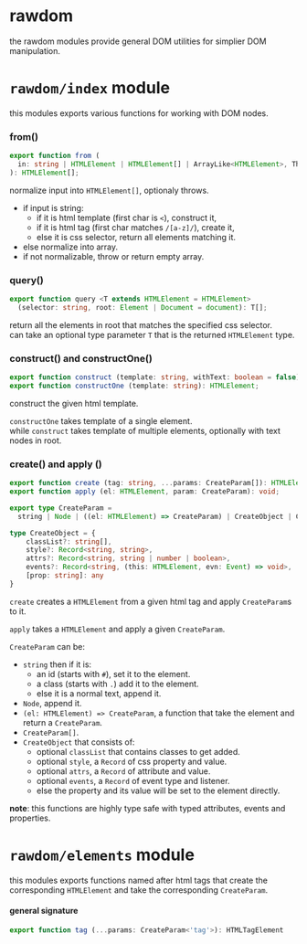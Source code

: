# rawdom
the rawdom modules provide general DOM utilities for simplier DOM manipulation.

# `rawdom/index` module
this modules exports various functions for working with DOM nodes.

### from()
```typescript
export function from (
  in: string | HTMLElement | HTMLElement[] | ArrayLike<HTMLElement>, Throw: boolean = false
): HTMLElement[];
```
normalize input into `HTMLElement[]`, optionaly throws.    
- if input is string:
	- if it is html template (first char is `<`), construct it,
	- if it is html tag (first char matches `/[a-z]/`), create it,
	- else it is css selector, return all elements matching it.
- else normalize into array.
- if not normalizable, throw or return empty array.

### query()
```typescript
export function query <T extends HTMLElement = HTMLElement> 
  (selector: string, root: Element | Document = document): T[];
```
return all the elements in root that matches the specified css selector.   
can take an optional type parameter `T` that is the returned `HTMLElement` type.

### construct() and constructOne()
```typescript
export function construct (template: string, withText: boolean = false): (HTMLElement | Text)[];
export function constructOne (template: string): HTMLElement;
```
construct the given html template.

`constructOne` takes template of a single element.    
while `construct` takes template of multiple elements, optionally with text nodes in root.

### create() and apply ()
```typescript
export function create (tag: string, ...params: CreateParam[]): HTMLElement;
export function apply (el: HTMLElement, param: CreateParam): void;

export type CreateParam = 
  string | Node | ((el: HTMLElement) => CreateParam) | CreateObject | CreateParam[];

type CreateObject = {
	classList?: string[],
	style?: Record<string, string>,
	attrs?: Record<string, string | number | boolean>,
	events?: Record<string, (this: HTMLElement, evn: Event) => void>,
	[prop: string]: any
}
```
`create` creates a `HTMLElement` from a given html tag and apply `CreateParam`s to it.
    
`apply` takes a `HTMLElement` and apply a given `CreateParam`.

`CreateParam` can be:
- `string` then if it is:
	- an id (starts with `#`), set it to the element.
	- a class (starts with `.`) add it to the element.
	- else it is a normal text, append it.
- `Node`, append it.
- `(el: HTMLElement) => CreateParam`, a function that take the element and return a `CreateParam`.
- `CreateParam[]`.
- `CreateObject` that consists of:
	- optional `classList` that contains classes to get added.
	- optional `style`, a `Record` of css property and value.
	- optional `attrs`, a `Record` of attribute and value.
	- optional `events`, a `Record` of event type and listener.
	- else the property and its value will be set to the element directly.

**note**: this functions are highly type safe with typed attributes, events and properties.

# `rawdom/elements` module
this modules exports functions named after html tags that create the corresponding `HTMLElement`
and take the corresponding `CreateParam`.

#### general signature
```typescript
export function tag (...params: CreateParam<'tag'>): HTMLTagElement
```
